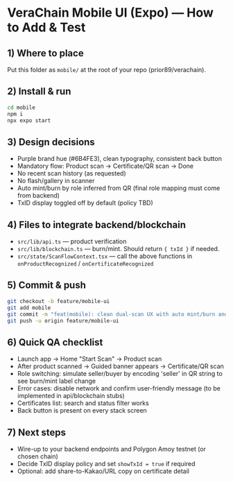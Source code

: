 
# VeraChain Mobile UI (Expo) — How to Add & Test

## 1) Where to place
Put this folder as `mobile/` at the root of your repo (prior89/verachain).

## 2) Install & run
```bash
cd mobile
npm i
npx expo start
```

## 3) Design decisions
- Purple brand hue (#6B4FE3), clean typography, consistent back button
- Mandatory flow: Product scan -> Certificate/QR scan -> Done
- No recent scan history (as requested)
- No flash/gallery in scanner
- Auto mint/burn by role inferred from QR (final role mapping must come from backend)
- TxID display toggled off by default (policy TBD)

## 4) Files to integrate backend/blockchain
- `src/lib/api.ts` — product verification
- `src/lib/blockchain.ts` — burn/mint. Should return `{ txId }` if needed.
- `src/state/ScanFlowContext.tsx` — call the above functions in `onProductRecognized` / `onCertificateRecognized`

## 5) Commit & push
```bash
git checkout -b feature/mobile-ui
git add mobile
git commit -m "feat(mobile): clean dual-scan UX with auto mint/burn and consistent nav"
git push -u origin feature/mobile-ui
```

## 6) Quick QA checklist
- Launch app -> Home "Start Scan" -> Product scan
- After product scanned -> Guided banner appears -> Certificate/QR scan
- Role switching: simulate seller/buyer by encoding 'seller' in QR string to see burn/mint label change
- Error cases: disable network and confirm user-friendly message (to be implemented in api/blockchain stubs)
- Certificates list: search and status filter works
- Back button is present on every stack screen

## 7) Next steps
- Wire-up to your backend endpoints and Polygon Amoy testnet (or chosen chain)
- Decide TxID display policy and set `showTxId = true` if required
- Optional: add share-to-Kakao/URL copy on certificate detail
